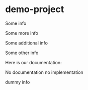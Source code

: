 # demo-project
Some info

Some more info

Some additional info

Some other info

Here is our documentation:

No documentation no implementation

dummy info